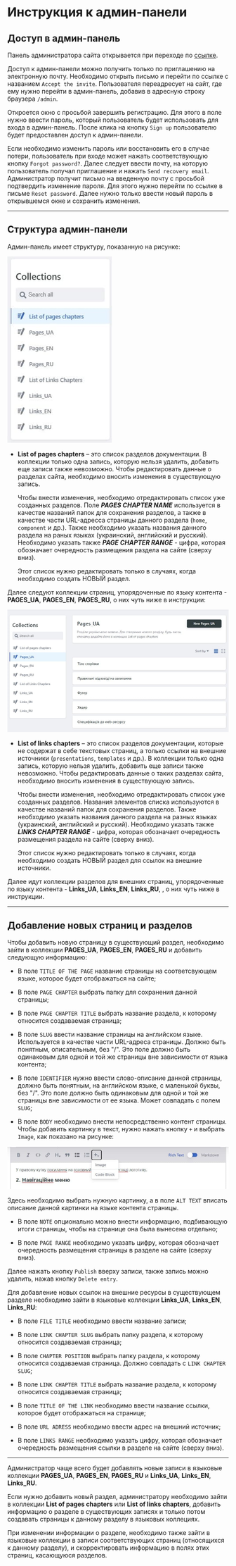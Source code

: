 # Инструкция к админ-панели

## Доступ в админ-панель

Панель администратора сайта открывается при переходе по
[ссылке](https://profound-lokum-cdd3e6.netlify.app/admin/).

Доступ к админ-панели можно получить только по приглашению на электронную почту.
Необходимо открыть письмо и перейти по ссылке с названием `Accept the invite`.
Пользователя переадресует на сайт, где ему нужно перейти в админ-панель, добавив
в адресную строку браузера `/admin`.

Откроется окно с просьбой завершить регистрацию. Для этого в поле нужно ввести
пароль, который пользователь будет использовать для входа в админ-панель. После
клика на кнопку `Sign up` пользователю будет предоставлен доступ к админ-панели.

Если необходимо изменить пароль или восстановить его в случае потери,
пользователь при входе может нажать соответствующую кнопку `Forgot password?`.
Далее следует ввести почту, на которую пользователь получал приглашение и нажать
`Send recovery email`. Администратор получит письмо на введенную почту с
просьбой подтвердить изменение пароля. Для этого нужно перейти по ссылке в
письме `Reset password`. Далее нужно только ввести новый пароль в открывшемся
окне и сохранить изменения.

---

## Структура админ-панели

Админ-панель имеет структуру, показанную на рисунке:

![Структура админ-панели](./src/images/readme/admin1.jpg)

- **List of pages chapters** – это список разделов документации. В коллекции
  только одна запись, которую нельзя удалить, добавить еще записи также
  невозможно. Чтобы редактировать данные о разделах сайта, необходимо вносить
  изменения в существующую запись.

  Чтобы внести изменения, необходимо отредактировать список уже созданных
  разделов. Поле **_PAGES CHAPTER NAME_** используется в качестве названий папок
  для сохранения разделов, а также в качестве части URL-адресса страницы данного
  раздела (`home`, `component` и др.). Также необходимо указать названия данного
  раздела на раных языках (украинский, английский и русский). Необходимо указать
  также **_PAGE CHAPTER RANGE_** - цифра, которая обозначает очередность
  размещения раздела на сайте (сверху вниз).

  Этот список нужно редактировать только в случаях, когда необходимо создать
  НОВЫЙ раздел.

Далее следуют коллекции страниц, упорядоченные по языку контента - **PAGES_UA**,
**PAGES_EN**, **PAGES_RU**, о них чуть ниже в инструкции:

![Список записей коллекции страниц](./src/images/readme/admin6.jpg)

- **List of links chapters** – это список разделов документации, которые не
  содержат в себе текстовых страниц, а только ссылки на внешние источники
  (`presentations`, `templates` и др.). В коллекции только одна запись, которую
  нельзя удалить, добавить еще записи также невозможно. Чтобы редактировать
  данные о таких разделах сайта, необходимо вносить изменения в существующую
  запись.

  Чтобы внести изменения, необходимо отредактировать список уже созданных
  разделов. Названия элементов списка используются в качестве названий папок для
  сохранения разделов. Также необходимо указать названия данного раздела на
  разных языках (украинский, английский и русский). Необходимо указать также
  **_LINKS CHAPTER RANGE_** - цифра, которая обозначает очередность размещения
  раздела на сайте (сверху вниз).

  Этот список нужно редактировать только в случаях, когда необходимо создать
  НОВЫЙ раздел для ссылок на внешние источники.

Далее идут коллекции разделов для внешних страниц, упорядоченные по языку
контента - **Links_UA**, **Links_EN**, **Links_RU**, , о них чуть ниже в
инструкции.

---

## Добавление новых страниц и разделов

Чтобы добавить новую страницу в существующий раздел, необходимо зайти в
коллекции **PAGES_UA**, **PAGES_EN**, **PAGES_RU** и добавить следующую
информацию:

- В поле `TITLE OF THE PAGE` название страницы на соответсвующем языке, которое
  будет отображаться на сайте;

- В поле `PAGE CHAPTER` выбрать папку для сохранения данной страницы;

- В поле `PAGE CHAPTER TITLE` выбрать название раздела, к которому относится
  создаваемая страница;

- В поле `SLUG` ввести название страницы на английском языке. Используется в
  качестве части URL-адреса страницы. Должно быть понятным, описательным, без
  "/". Это поле должно быть одинаковым для одной и той же страницы вне
  зависимости от языка контента;

- В поле `IDENTIFIER` нужно ввести слово-описание данной страницы, должно быть
  понятным, на английском языке, с маленькой буквы, без "/". Это поле должно
  быть одинаковым для одной и той же страницы вне зависимости от ее языка. Может
  совпадать с полем `SLUG`;

- В поле `BODY` необходимо внести непосредственно контент страницы. Чтобы
  добавить картинку в текст, нужно нажать кнопку `+` и выбрать `Image`, как
  показано на рисунке:

![Добавление картинки в текст](./src/images/readme/admin13.jpg)

Здесь необходимо выбрать нужную картинку, а в поле `ALT TEXT` вписать описание
данной картинки на языке контента страницы.

- В поле `NOTE` опционально можно внести информацию, подбивающую итоги страницы,
  чтобы на странице она была вынесена отдельно;

- В поле `PAGE RANGE` необходимо указать цифру, которая обозначает очередность
  размещения страницы в разделе на сайте (сверху вниз).

Далее нажать кнопку `Publish` вверху записи, также запись можно удалить, нажав
кнопку `Delete entry`.

Для добавление новых ссылок на внешние ресурсы в существующем разделе необходимо
зайти в языковые коллекции **Links_UA**, **Links_EN**, **Links_RU**:

- В поле `FILE TITLE` необходимо ввести название записи;

- В поле `LINK CHAPTER SLUG` выбрать папку раздела, к которому относится
  создаваемая страница;

- В поле `CHAPTER POSITION` выбрать папку раздела, к которому относится
  создаваемая страница. Должно совпадать с `LINK CHAPTER SLUG`;

- В поле `LINK CHAPTER TITLE` выбрать название раздела, к которому относится
  создаваемая страница;

- В поле `TITLE OF THE LINK` необходимо ввести название ссылки, которое будет
  отображаться на странице;

- В поле `URL ADRESS` необходимо ввести адрес на внешний источник;

- В поле `LINKS RANGE` необходимо указать цифру, которая обозначает очередность
  размещения ссылки в разделе на сайте (сверху вниз).

---

Администратор чаще всего будет добавлять новые записи в языковые коллекции
**PAGES_UA**, **PAGES_EN**, **PAGES_RU** и **Links_UA**, **Links_EN**,
**Links_RU**.

Если нужно добавить новый раздел, администратору необходимо зайти в коллекции
**List of pages chapters** или **List of links chapters**, добавить информацию о
разделе в существующих записях и только потом создавать страницы к данному
разделу в языковых коллециях.

При изменении информации о разделе, необходимо также зайти в языковые коллекции
в записи соответствующих страниц (относящихся к данному разделу), и
скорректировать информацию в полях этих страниц, касающуюся разделов.
